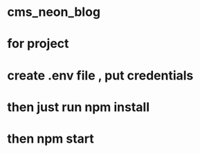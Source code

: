 # cms_neon_blog
# for project

# create .env file , put credentials
# then just run npm install
# then npm start

